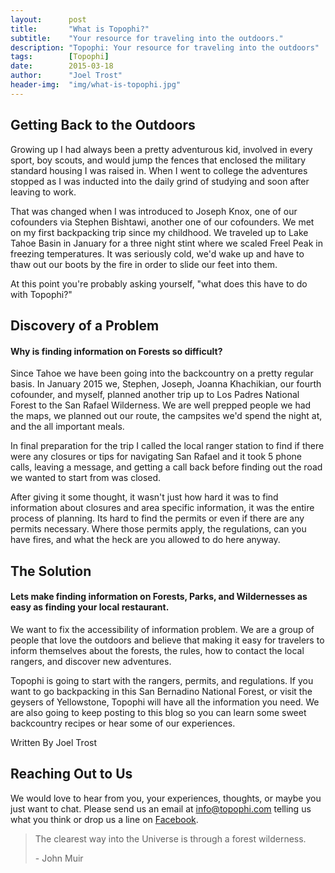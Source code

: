 ```yaml
---
layout:      post
title:       "What is Topophi?"
subtitle:    "Your resource for traveling into the outdoors."
description: "Topophi: Your resource for traveling into the outdoors"
tags:        [Topophi]
date:        2015-03-18
author:      "Joel Trost"
header-img:  "img/what-is-topophi.jpg"
---
```


<h2 class="section-heading">Getting Back to the Outdoors</h2>

<p>Growing up I had always been a pretty adventurous kid, involved in every sport, boy scouts, and would jump the fences that enclosed the military standard housing I was raised in.  When I went to college the adventures stopped as I was inducted into the daily grind of studying and soon after leaving to work.</p>

<p>That was changed when I was introduced to Joseph Knox, one of our cofounders via Stephen Bishtawi, another one of our cofounders.  We met on my first backpacking trip since my childhood.  We traveled up to Lake Tahoe Basin in January for a three night stint where we scaled Freel Peak in freezing temperatures.  It was seriously cold, we'd wake up and have to thaw out our boots by the fire in order to slide our feet into them.</p>

<p>At this point you're probably asking yourself, "what does this have to do with Topophi?"  </p>

<h2 class="section-heading">Discovery of a Problem</h2>
<h4>Why is finding information on Forests so difficult?</h4>

<p>Since Tahoe we have been going into the backcountry on a pretty regular basis.  In January 2015 we, Stephen, Joseph, Joanna Khachikian, our fourth cofounder, and myself,  planned another trip up to Los Padres National Forest to the San Rafael Wilderness.  We are well prepped people we had the maps, we planned out our route, the campsites we'd spend the night at, and the all important meals.</p>

<p>In final preparation for the trip I called the local ranger station to find if there were any closures or tips for navigating San Rafael and it took 5 phone calls, leaving a message, and getting  a call back before finding out the road we wanted to start from was closed.</p>

<p>After giving it some thought, it wasn't just how hard it was to find information about closures and area specific information, it was the entire process of planning.  Its hard to find the permits or even if there are any permits necessary.  Where those permits apply, the regulations, can you have fires, and what the heck are you allowed to do here anyway.</p>


<h2 class="section-heading">The Solution</h2>
<h4>Lets make finding information on Forests, Parks, and Wildernesses as easy as finding your local restaurant.</h4>

<p>We want to fix the accessibility of information problem.  We are a group of people that love the outdoors and believe that making it easy for travelers to inform themselves about the forests, the rules, how to contact the local rangers, and discover new adventures.</p>

<p>Topophi is going to start with the rangers, permits, and regulations.  If you want to go backpacking in this San Bernadino National Forest, or visit the geysers of Yellowstone, Topophi will have all the information you need.  We are also going to keep posting to this blog so you can learn some sweet backcountry recipes or hear some of our experiences.</p>
<span>Written By Joel Trost</span>

<h2 class="section-heading">Reaching Out to Us</h2>

<p>We would love to hear from you, your experiences, thoughts, or maybe you just want to chat.  Please send us an email at <a href="mailto:info@topophi.com">info@topophi.com</a>  telling us what you think or drop us a line on <a target="_blank"  href='https://www.facebook.com/topophi'>Facebook</a>.</p>

<blockquote>The clearest way into the Universe is through a forest wilderness. 
  <p>- John Muir</p>
</blockquote>